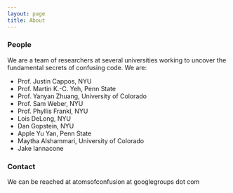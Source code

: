 ```yaml
---
layout: page
title: About
---
```


### People

We are a team of researchers at several universities working to uncover the fundamental secrets of confusing code. We are:

 * Prof. Justin Cappos, NYU
 * Prof. Martin K.-C. Yeh, Penn State
 * Prof. Yanyan Zhuang, University of Colorado
 * Prof. Sam Weber, NYU
 * Prof. Phyllis Frankl, NYU
 * Lois DeLong, NYU
 * Dan Gopstein, NYU
 * Apple Yu Yan, Penn State
 * Maytha Alshammari, University of Colorado
 * Jake Iannacone

### Contact

We can be reached at atomsofconfusion at googlegroups dot com
